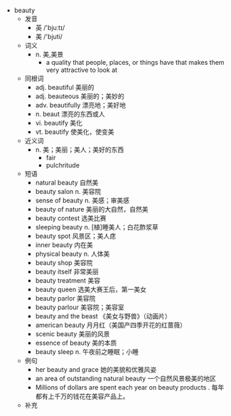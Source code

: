 - beauty
  - 发音
    - 英 /'bjuːtɪ/
    - 美 /'bjuti/
  - 词义
    - n. 美,美景
      - a quality that people, places, or things have that makes them very attractive to look at
  - 同根词
    - adj. beautiful 美丽的
    - adj. beauteous 美丽的；美妙的
    - adv. beautifully 漂亮地；美好地
    - n. beaut 漂亮的东西或人
    - vi. beautify 美化
    - vt. beautify 使美化，使变美
  - 近义词
    - n. 美；美丽；美人；美好的东西
      - fair
      - pulchritude
  - 短语
    - natural beauty 自然美
    - beauty salon n. 美容院
    - sense of beauty n. 美感；审美感
    - beauty of nature 美丽的大自然，自然美
    - beauty contest 选美比赛
    - sleeping beauty n. [植]睡美人；白花酢浆草
    - beauty spot 风景区；美人痣
    - inner beauty 内在美
    - physical beauty n. 人体美
    - beauty shop 美容院
    - beauty itself 非常美丽
    - beauty treatment 美容
    - beauty queen 选美大赛王后，第一美女
    - beauty parlor 美容院
    - beauty parlour 美容院；美容室
    - beauty and the beast 《美女与野兽》（动画片）
    - american beauty 月月红（美国产四季开花的红蔷薇）
    - scenic beauty 美丽的风景
    - essence of beauty 美的本质
    - beauty sleep n. 午夜前之睡眠；小睡
  - 例句
    - her beauty and grace 她的美貌和优雅风姿
    - an area of outstanding natural beauty 一个自然风景极美的地区
    - Millions of dollars are spent each year on beauty products . 每年都有上千万的钱花在美容产品上。
  - 补充